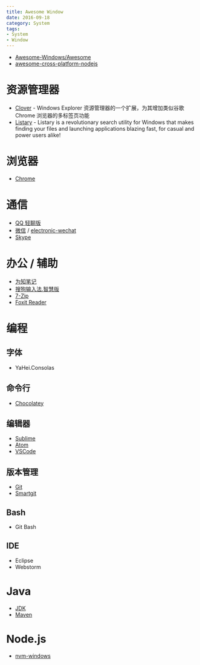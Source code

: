 ```yaml
---
title: Awesome Window
date: 2016-09-18
category: System
tags:
- System
- Window
---
```


- [Awesome-Windows/Awesome](https://github.com/Awesome-Windows/Awesome)
- [awesome-cross-platform-nodejs](https://github.com/bcoe/awesome-cross-platform-nodejs)


# 资源管理器
- [Clover](http://cn.ejie.me/) - Windows Explorer 资源管理器的一个扩展，为其增加类似谷歌 Chrome 浏览器的多标签页功能
- [Listary](http://www.listary.com/) - Listary is a revolutionary search utility for Windows
that makes finding your files and launching applications blazing fast, for casual and power users alike!

# 浏览器
- [Chrome](https://www.google.com/chrome/browser/desktop/index.html)

# 通信
- [QQ 轻聊版](http://im.qq.com/lightqq/)
- [微信](https://pc.weixin.qq.com/) / [electronic-wechat](https://github.com/geeeeeeeeek/electronic-wechat)
- [Skype](https://www.skype.com/)

# 办公 / 辅助
- [为知笔记](http://www.wiz.cn/)
- [搜狗输入法.智慧版](http://pinyin.sogou.com/zhihui/)
- [7-Zip](http://www.7-zip.org/)
- [Foxit Reader](http://www.foxitsoftware.cn/downloads/)

# 编程
## 字体
- YaHei.Consolas

## 命令行
- [Chocolatey](https://chocolatey.org/)

## 编辑器
- [Sublime](https://www.sublimetext.com/)
- [Atom](https://atom.io/)
- [VSCode](https://code.visualstudio.com)

## 版本管理
- [Git](https://git-scm.com/)
- [Smartgit](http://www.syntevo.com/smartgit/)

## Bash
- Git Bash

## IDE
- Eclipse
- Webstorm

# Java
- [JDK](http://www.oracle.com/technetwork/java/javase/downloads/index.html)
- [Maven](https://maven.apache.org/)

# Node.js
- [nvm-windows](https://github.com/coreybutler/nvm-windows)
